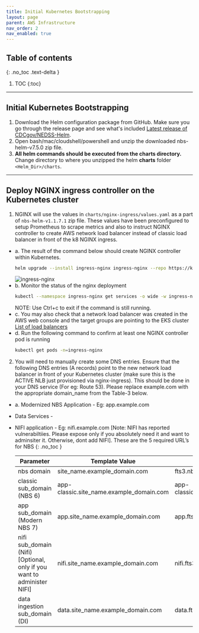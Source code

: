 ```yaml
---
title: Initial Kubernetes Bootstrapping
layout: page
parent: AWS Infrastructure
nav_order: 2
nav_enabled: true
---
```


## Table of contents
{: .no_toc .text-delta }

1. TOC
{:toc}

---
## Initial Kubernetes Bootstrapping

1. Download the Helm configuration package from GitHub. Make sure you go through the release page and see what's included [Latest release of CDCgov/NEDSS-Helm](https://github.com/CDCgov/NEDSS-Helm/releases).
2. Open bash/mac/cloudshell/powershell and unzip the downloaded nbs-helm-v7.5.0 zip file.
3. **All helm commands should be executed from the charts directory.** Change directory to where you unzipped the helm **charts** folder `<Helm_Dir>/charts`.

---

## Deploy NGINX ingress controller on the Kubernetes cluster

1. NGINX will use the values in `charts/nginx-ingress/values.yaml` as a part of `nbs-helm-v1.1.7.1` zip file. These values have been preconfigured to setup Prometheus to scrape metrics and also to instruct NGINX controller to create AWS network load balancer instead of classic load balancer in front of the k8 NGINX ingress.
  - a. The result of the command below should create NGINX controller within Kubernetes.
      ```bash
      helm upgrade --install ingress-nginx ingress-nginx --repo https://kubernetes.github.io/ingress-nginx
      ```
      ![ingress-nginx]()
  - b. Monitor the status of the nginx deployment
      ```bash
      kubectl --namespace ingress-nginx get services -o wide -w ingress-nginx-controller
      ```
      NOTE: Use Ctrl+c to exit if the command is still running.
  - c. You may also check that a network load balancer was created in the AWS web console and the target groups are pointing to the EKS cluster [List of load balancers](https://us-east-1.console.aws.amazon.com/ec2/home?region=us-east-1#LoadBalancers:)
  - d. Run the following command to confirm at least one NGINX controller pod is running
      ```bash
      kubectl get pods -n=ingress-nginx
      ```
2. You will need to manually create some DNS entries. Ensure that the following DNS entries (A records) point to the new network load balancer in front of your Kubernetes cluster (make sure this is the ACTIVE NLB just provisioned via nginx-ingress). This should be done in your DNS service (For eg: Route 53). Please replace example.com with the appropriate domain_name from the Table-3 below.
  - a. Modernized NBS Application - Eg: app.example.com
  - Data Services -
  - NIFI application - Eg: nifi.example.com [Note: NIFI has reported vulnerabiltiies. Please expose only if you absolutely need it and want to adminsiter it. Otherwise, dont add NIFI].
    These are the 5 required URL’s for NBS
    {: .no_toc }
    
    | **Parameter**                           | **Template Value**                                  | **Example**                          |
    |----------------------------------------|-----------------------------------------------------|--------------------------------------|
    | nbs domain                             | site_name.example_domain.com                        | fts3.nbspreview.com                  |
    | classic sub_domain (NBS 6)             | app-classic.site_name.example_domain.com            | app-classic.fts3.nbspreview.com      |
    | app sub_domain (Modern NBS 7)          | app.site_name.example_domain.com                    | app.fts3.nbspreview.com              |
    | nifi sub_domain (Nifi) [Optional, only if you want to administer NIFI] | nifi.site_name.example_domain.com                   | nifi.fts3.nbspreview.com             |
    | data ingestion sub_domain (DI)         | data.site_name.example_domain.com                   | data.fts3.nbspreview.com             |
